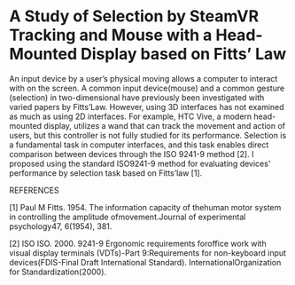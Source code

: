 # A Study of Selection by SteamVR Tracking and Mouse with a Head-Mounted Display based on Fitts’ Law

An input device by a user’s physical moving allows a computer to interact with on the screen. A common input device(mouse) and a common gesture (selection) in two-dimensional have previously been investigated with varied papers by Fitts’Law. However, using 3D interfaces has not examined as much as using 2D interfaces.  For example, HTC Vive, a modern head-mounted display, utilizes a wand that can track the movement and action of users, but this controller is not fully studied for its performance. Selection is a fundamental task in computer interfaces, and this task enables direct comparison between devices through the ISO 9241-9 method [2]. I proposed using the standard ISO9241-9 method for evaluating devices' performance by selection task based on Fitts’law [1].

REFERENCES

[1]  Paul M Fitts. 1954. The information capacity of thehuman motor system in controlling the amplitude ofmovement.Journal of experimental psychology47, 6(1954), 381.

[2]  ISO ISO. 2000. 9241-9 Ergonomic requirements foroffice work with visual display terminals (VDTs)-Part 9:Requirements for non-keyboard input devices(FDIS-Final Draft International Standard). InternationalOrganization for Standardization(2000).
